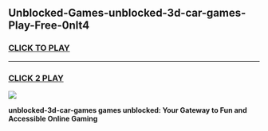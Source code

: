 
## Unblocked-Games-unblocked-3d-car-games-Play-Free-0nlt4
<h3>
<a href="https://premium76.site?title=unblocked-3d-car-games&ref=23A">CLICK TO PLAY</a></h3>
<hr>

<h3>
<a href="https://premium76.site?title=unblocked-3d-car-games&ref=23A">CLICK 2 PLAY</a>
  
</h3>

<a href="https://premium76.site?title=unblocked-3d-car-games&ref=23A"><img src="https://clearcache.store/games.png"></a>


**unblocked-3d-car-games games unblocked: Your Gateway to Fun and Accessible Online Gaming**
